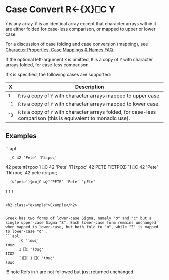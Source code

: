 <!-- Hidden search keywords -->
<div style="display: none;">
  ⎕C
</div>

<h1 class="heading"><span class="name">Case Convert</span> <span class="command">R←{X}⎕C Y</span></h1>

`Y` is any array. `R` is an identical array except that character arrays within it are either folded for case-less comparison, or mapped to upper or lower case.

For a discussion of case folding and case conversion (mapping), see [Character Properties, Case Mappings & Names FAQ](https://unicode.org/faq/casemap_charprop.html).

If the optional left-argument `X` is omitted, `R` is a copy of `Y` with character arrays folded, for case-less comparison.

If `X` is specified, the following cases are supported:

|X   |Description                                                                                                     |
|----|----------------------------------------------------------------------------------------------------------------|
|`1` |`R` is a copy of `Y` with character arrays mapped to upper case.                                                |
|`¯1`|`R` is a copy of `Y` with character arrays mapped to lower case.                                                |
|`¯3`|`R` is a copy of `Y` with character arrays folded, for case-less comparison (this is equivalent to monadic use).|

<h2 class="example">Examples</h2>
```apl

      ⎕C 42 'Pete' 'Πέτρος'
42  pete  πέτροσ 
      1 ⎕C 42 'Pete' 'Πέτρος'
42  PETE  ΠΈΤΡΟΣ 
      ¯1 ⎕C 42 'Pete' 'Πέτρος'
42  pete  πέτρος

      (⊂'pete'){⍺≡⎕C ⍵}¨'PETE' 'Pete' 'pEte'
1 1 1

```

<h2 class="example">Example</h2>


Greek has two forms of lower-case Sigma, namely "σ" and "ς" but a single upper-case Sigma "Σ". Each lower-case form remains unchanged when mapped to lower-case, but both fold to "σ", while "Σ" is mapped to lower-case "σ" .
```apl
      ⎕C 'ίσως'
ίσωσ
      1 ⎕C 'ίσως'
ΊΣΩΣ
      ¯1⎕C 1 ⎕C 'ίσως'
ίσωσ

```

!!! note
    Refs in `Y` are not followed but just returned unchanged.



